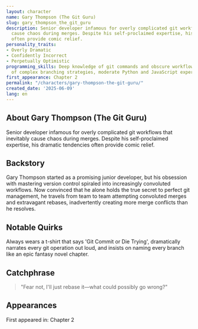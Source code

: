 ```yaml
---
layout: character
name: Gary Thompson (The Git Guru)
slug: gary_thompson_the_git_guru
description: Senior developer infamous for overly complicated git workflows that inevitably
  cause chaos during merges. Despite his self-proclaimed expertise, his dramatic tendencies
  often provide comic relief.
personality_traits:
- Overly Dramatic
- Confidently Incorrect
- Perpetually Optimistic
programming_skills: Deep knowledge of git commands and obscure workflows, mastery
  of complex branching strategies, moderate Python and JavaScript experience
first_appearance: Chapter 2
permalink: "/characters/gary-thompson-the-git-guru/"
created_date: '2025-06-09'
lang: en
---
```


## About Gary Thompson (The Git Guru)

Senior developer infamous for overly complicated git workflows that inevitably cause chaos during merges. Despite his self-proclaimed expertise, his dramatic tendencies often provide comic relief.

## Backstory

Gary Thompson started as a promising junior developer, but his obsession with mastering version control spiraled into increasingly convoluted workflows. Now convinced that he alone holds the true secret to perfect git management, he travels from team to team attempting convoluted merges and extravagant rebases, inadvertently creating more merge conflicts than he resolves.

## Notable Quirks

Always wears a t-shirt that says 'Git Commit or Die Trying', dramatically narrates every git operation out loud, and insists on naming every branch like an epic fantasy novel chapter.

## Catchphrase

> "Fear not, I'll just rebase it—what could possibly go wrong?"

## Appearances

First appeared in: Chapter 2

<!-- Chapter appearances will be tracked automatically -->

